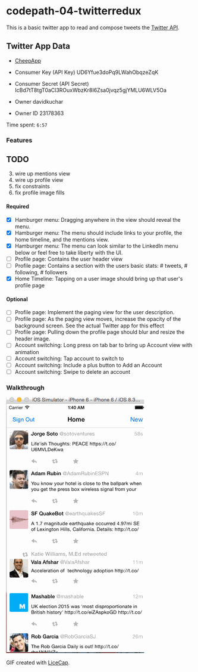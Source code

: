 # codepath-04-twitterredux

This is a basic twitter app to read and compose tweets the [Twitter API](https://apps.twitter.com/).

## Twitter App Data

- [CheepApp](https://apps.twitter.com/app/8326819)

- Consumer Key (API Key)
  UD6Yfue3doPq9LWahObqzeZqK

- Consumer Secret (API Secret)
  IcBd7tT8tgT0aCl3ROuxWbzKr8I6Zsa0jvqz5gjYMLU6WLV5Oa

- Owner
  davidkuchar

- Owner ID
  23178363

Time spent: `6:57`

### Features

## TODO

3. wire up mentions view
4. wire up profile view
5. fix constraints
6. fix profile image fills

#### Required

- [x] Hamburger menu: Dragging anywhere in the view should reveal the menu.
- [x] Hamburger menu: The menu should include links to your profile, the home timeline, and the mentions view.
- [x] Hamburger menu: The menu can look similar to the LinkedIn menu below or feel free to take liberty with the UI.
- [ ] Profile page: Contains the user header view
- [ ] Profile page: Contains a section with the users basic stats: # tweets, # following, # followers
- [x] Home Timeline: Tapping on a user image should bring up that user's profile page

#### Optional

- [ ] Profile page: Implement the paging view for the user description.
- [ ] Profile page: As the paging view moves, increase the opacity of the background screen. See the actual Twitter app for this effect
- [ ] Profile page: Pulling down the profile page should blur and resize the header image.
- [ ] Account switching: Long press on tab bar to bring up Account view with animation
- [ ] Account switching: Tap account to switch to
- [ ] Account switching: Include a plus button to Add an Account
- [ ] Account switching: Swipe to delete an account

### Walkthrough

![Video Walkthrough](TwitterRedux.gif)

GIF created with [LiceCap](http://www.cockos.com/licecap/).
